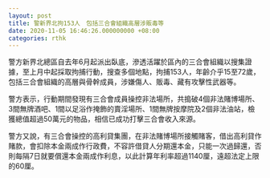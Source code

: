 ```yaml
---
layout: post
title: 警新界北拘153人　包括三合會組織高層涉販毒等
date: 2020-11-05 16:46:26.000000000 +08:00
categories: rthk
---
```


警方新界北總區自去年6月起派出臥底，滲透活躍於區內的三合會組織以搜集證據，至上月中起採取拘捕行動，搜查多個地點，拘捕153人，年齡介乎15至72歲，包括三合會組織的高層與骨幹成員，涉嫌傷人、販毒、藏有攻擊性武器等。

警方表示，行動期間發現有三合會成員操控非法場所，共搗破4個非法賭博場所、3間無牌酒吧、1間以足浴作掩飾的賣淫場所、1間無牌按摩院及2個非法油站，檢獲總值超過50萬元的物品，相信已成功打擊三合會收入來源。

警方又說，有三合會操控的高利貸集團，在非法賭博場所接觸賭客，借出高利貸作賭款，會扣除本金兩成作行政費，不容許借貸人分期還本金，只能一次過歸還，否則每隔7日就要償還本金兩成作利息，以此計算年利率超過1140厘，遠超法定上限的60厘。

